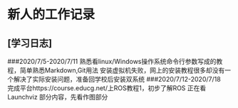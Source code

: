 # 新人的工作记录

## [学习日志]
###2020/7/5-2020/7/11
  熟悉看linux/Windows操作系统命令行参数写成的教程，简单熟悉Markdown,Git用法
  安装虚拟机失败，网上的安装教程很多却没有一个解决了实际安装问题，准备回学校后安装双系统
###2020/7/12-2020/7/18  
  完成平台https://course.educg.net/上ROS教程1，初步了解ROS
  正在看 Launchviz 部分内容，先看作图部分

 


